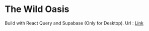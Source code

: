 # The Wild Oasis

Build with React Query and Supabase (Only for Desktop).
Url : [Link](https://the-wild-oasis-ten-rose.vercel.app/login)

